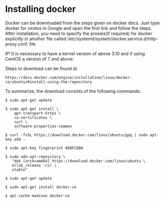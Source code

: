 # Installing docker




Docker can be downloaded from the steps given on docker docs.
Just type docker for centos in Google and open the first link and follow the steps.
After installation, you need to specify the proxies(if required) for docker 
explicitly in another file called /etc/systemd/system/docker.service.d/http-proxy.conf. file 

#* It is necessary to have a kernel version of above 3.10 and if using CentOS a version of 7 and above.


Steps to download can be found at 
```
https://docs.docker.com/engine/installation/linux/docker-ce/ubuntu/#install-using-the-repository
```
To summarize, the download consists of the following commands:
```
$ sudo apt-get update

$ sudo apt-get install \
    apt-transport-https \
    ca-certificates \
    curl \
    software-properties-common
	
$ curl -fsSL https://download.docker.com/linux/ubuntu/gpg | sudo apt-key add -

$ sudo apt-key fingerprint 0EBFCD88

$ sudo add-apt-repository \
   "deb [arch=amd64] https://download.docker.com/linux/ubuntu \
   $(lsb_release -cs) \
   stable"
   
$ sudo apt-get update

$ sudo apt-get install docker-ce

$ apt-cache madison docker-ce
```